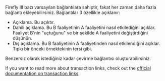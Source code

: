 Firefly III bazı varsayılan bağlantılara sahiptir, fakat her zaman daha fazla bağlantı ekleyebilirsiniz. Bağlantılar 3 özellikle açıklanır:

* Açıklama. Bu açıktır.
* Dahili açıklama. Bu B faaliyetinin A faaliyetini nasıl etkilediğini açıklar. Faaliyet B'nin "uçtuğunu" ve bir şekilde A faaliyetini değiştirdiğini düşünün.
* Dış açıklama. Bu B faaliyetinin A faaliyetinden nasıl etkilendiğini açıklar. Tıpkı bir önceki örnektekinin tersi gibi.

Benzersiz olarak istediğiniz kadar çevirme bağlantısı oluşturabilirsiniz.

If you want to read more about transaction links, check out the [official documentation on transaction links](https://firefly-iii.readthedocs.io/en/latest/advanced/links.html).